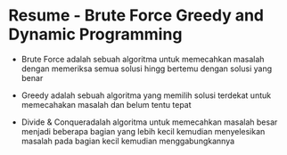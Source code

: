# Resume - Brute Force Greedy and Dynamic Programming

 - Brute Force adalah sebuah algoritma untuk memecahkan masalah dengan memeriksa semua solusi hingg bertemu dengan solusi yang benar

 - Greedy adalah sebuah algoritma yang memilih solusi terdekat untuk memecahakan masalah dan belum tentu tepat
 
 - Divide & Conqueradalah algoritma untuk memecahkan masalah besar menjadi beberapa bagian yang lebih kecil kemudian menyelesikan masalah pada bagian kecil kemudian menggabungkannya